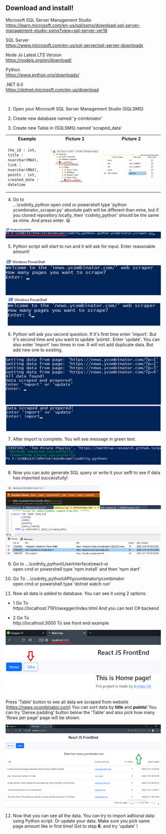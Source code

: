 ## Download and install!

Microsoft SQL Server Management Studio <br>
https://learn.microsoft.com/en-us/sql/ssms/download-sql-server-management-studio-ssms?view=sql-server-ver16

SQL Server <br>
https://www.microsoft.com/en-us/sql-server/sql-server-downloads

Node Js Latest LTS Version<br>
https://nodejs.org/en/download/

Python <br>
https://www.python.org/downloads/

.NET 6.0 <br>
https://dotnet.microsoft.com/en-us/download

<br>

1. Open your Microsoft SQL Server Management Studio (SQLSMS)

2. Create new database named 'y-combinator'

3. Create new Table in (SQLSMS) named 'scraped_data'

<table>
  <tr>
    <th>Example</th>
    <th>Picture 1</th> 
    <th>Picture 2</th>    
  </tr>
  <tr>
    <td>

    the_id : int,
    title : nvarchar(MAX),
    link : nvarchar(MAX),
    points : int,
    created_date : datetime

  </td>
    <td><img src="pictures/table.png" alt="table"></td>   
    <td><img src="pictures/create_table.png" alt="create_table.png"></td> 
  </tr>
</table>

4. Go to <br>
   ...\codnity_python
   open cmd or powershell type 'python ycombinator_scraper.py'
   absolute path will be different than mine, but if you cloned repository locally, then 'codnity_python' should be the same as mine. And press enter. :smiley:

<img src="pictures/run_python.png" alt="create_table.png">

5. Python script will start to run and it will ask for input. Enter reasonable amount!

<img src="pictures/scrape_pages.png" alt="create_table.png">

6. Python will ask you second question. If it's first time enter 'import'. But it's second time and you want to update 'points'. Enter 'update'. You can also enter 'import' two times in row. It will not add duplicate data. But add new one to existing.

<img src="pictures/import.png" alt="create_table.png">

7. After import is complete. You will see message in green text.

<img src="pictures/import_done.png" alt="create_table.png">

8. Now you can auto generate SQL query or write it your selft to see if data has imported successfully!

<img src="pictures/got_data.png" alt="create_table.png">

9. Go to ...\codnity_python\UserInterface\react-ui <br>
   open cmd or powershell type 'npm install' and then 'npm start'

10. Go To ...\codnity_python\API\ycombinator\ycombinator <br>
    open cmd or powershell type 'dotnet watch run'

11. Now all data is added to database. You can see it using 2 options:

- 1
  Go To <br>
  https://localhost:7191/swagger/index.html
  And you can test C# backend

- 2
  Go To <br>
  http://localhost:3000
  To see front end example

<img src="pictures/front_end.png" alt="create_table.png">

Press 'Table' button to see all data we scraped from website (https://news.ycombinator.com)
You can sort data by <b>title</b> and <b>points</b>! You can try 'Dense padding' button below the 'Table' and also pick how many 'Rows per page' page will be shown.

<img src="pictures/front_end2.png" alt="create_table.png">

12. Now that you can see all the data. You can try to import aditional data using Python script. Or update your data. Make sure you pick same page amount like in first time! Got to step <b>6.</b> and try 'update' !

